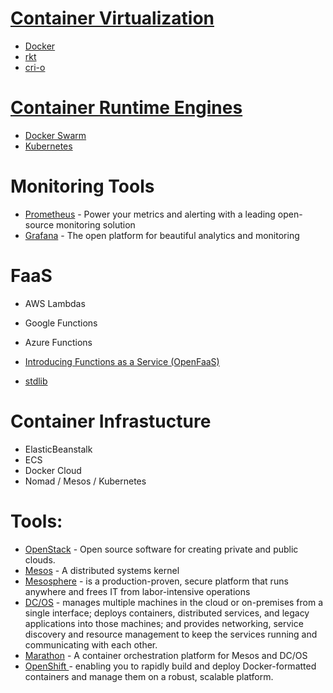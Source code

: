 
# [Container Virtualization](https://en.wikipedia.org/wiki/Operating-system-level_virtualization)

- [Docker](https://www.docker.com/)
- [rkt](https://coreos.com/rkt/)
- [cri-o](http://cri-o.io/)

# [Container Runtime Engines](https://containerd.io/)

- [Docker Swarm](https://docs.docker.com/engine/swarm/)
- [Kubernetes](https://kubernetes.io/)

# Monitoring Tools

- [Prometheus](https://prometheus.io) - Power your metrics and alerting with a leading
open-source monitoring solution
- [Grafana](https://grafana.com/) - The open platform for beautiful 
analytics and monitoring

# FaaS

- AWS Lambdas
- Google Functions
- Azure Functions

- [Introducing Functions as a Service (OpenFaaS)](https://blog.alexellis.io/introducing-functions-as-a-service/)
- [stdlib](https://stdlib.com/)


# Container Infrastucture

- ElasticBeanstalk
- ECS
- Docker Cloud
- Nomad / Mesos / Kubernetes

# Tools:

- [OpenStack](https://www.openstack.org/) - Open source software for creating private and public clouds.
- [Mesos](http://mesos.apache.org/) - A distributed systems kernel
- [Mesosphere](https://mesosphere.com/) - is a production-proven, secure platform that runs anywhere and frees IT from labor-intensive operations
- [DC/OS](https://dcos.io/) - manages multiple machines in the cloud or on-premises from a single interface; deploys containers, distributed services, and legacy applications into those machines; and provides networking, service discovery and resource management to keep the services running and communicating with each other.
- [Marathon](https://mesosphere.github.io/marathon/) - A container orchestration platform for Mesos and DC/OS
- [OpenShift ](https://www.openshift.com/) - enabling you to rapidly build and deploy Docker-formatted containers and manage them on a robust, scalable platform.
